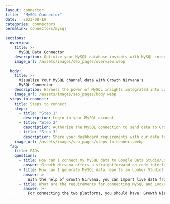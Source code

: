 ```yaml
---
layout: connector
title:  "MySQL Connector"
date:   2023-08-10
categories: connectors
permalink: connectors/mysql

sections:
  overview:
    title: >-
      MySQL Data Connector
    description: Optimize your MySQL database insights with MySQL integration. Seamlessly merge MySQL database data with Looker Studio's analytical capabilities, unlocking insights that drive database performance, optimization strategies, and operational excellence.
    image_url: /assets/images/seo_pages/overview.webp

  body:
    title: >-
      Visualize Your MySQL channel data with Growth Nirvana's
      MySQL Connector
    description: Harness the power of MySQL insights integrated into Looker Studio for strategic database management decisions.
    image_url: /assets/images/seo_pages/body.webp
  steps_to_connect:
    title: Steps to connect
    steps:
      - title: "Step 1"
        description: Login to your MySQL account
      - title: "Step 2"
        description: Authorize the MySQL connection to send data to Growth Nirvana
      - title: "Step 3"
        description: Share your dashboard requirements with our data team. We will build the report for you.
    image_url: /assets/images/seo_pages/steps-to-connect.webp
  faq:
    title: FAQs
    questions:
      - title: How can I connect my MySQL data to Google Data Studio/Looker Studio?
        answer: Growth Nirvana offers a straightforward no-code interface to connect to MySQL data sources.
      - title: How can I generate MySQL data reports in Looker Studio?
        answer: >-
          With the help of Growth Nirvana, you can import live data from MySQL into Looker Studio. These data can be viewed in charts, tables, and dashboards to generate branded reports that can be shared instantly.
      - title: What are the requirements for connecting MySQL and Looker Studio?
        answer: >-
          For connecting the two platforms, you should have: Growth Nirvana Account and MySQL Ads Account
---
```


